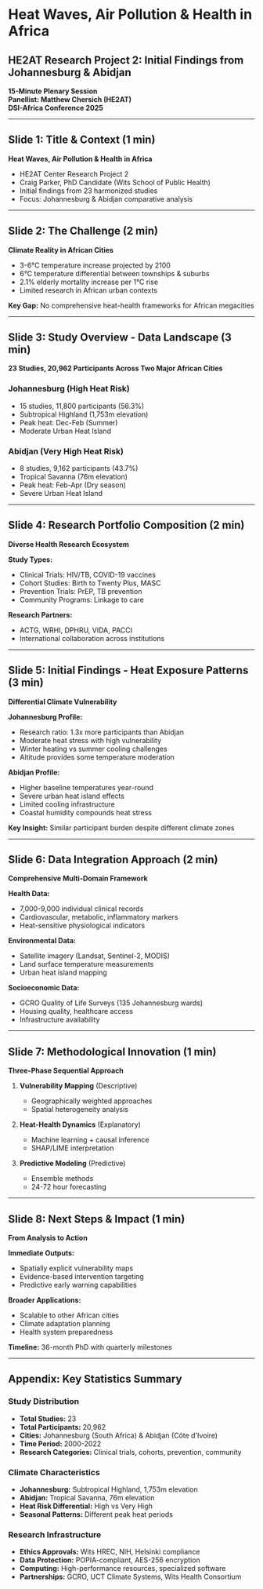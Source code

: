 # Heat Waves, Air Pollution & Health in Africa
## HE2AT Research Project 2: Initial Findings from Johannesburg & Abidjan

**15-Minute Plenary Session**  
**Panellist: Matthew Chersich (HE2AT)**  
**DSI-Africa Conference 2025**

---

## Slide 1: Title & Context (1 min)
**Heat Waves, Air Pollution & Health in Africa**
- HE2AT Center Research Project 2
- Craig Parker, PhD Candidate (Wits School of Public Health)
- Initial findings from 23 harmonized studies
- Focus: Johannesburg & Abidjan comparative analysis

---

## Slide 2: The Challenge (2 min)
**Climate Reality in African Cities**
- 3-6°C temperature increase projected by 2100
- 6°C temperature differential between townships & suburbs
- 2.1% elderly mortality increase per 1°C rise
- Limited research in African urban contexts

**Key Gap:** No comprehensive heat-health frameworks for African megacities

---

## Slide 3: Study Overview - Data Landscape (3 min)
**23 Studies, 20,962 Participants Across Two Major African Cities**

### Johannesburg (High Heat Risk)
- 15 studies, 11,800 participants (56.3%)
- Subtropical Highland (1,753m elevation)
- Peak heat: Dec-Feb (Summer)
- Moderate Urban Heat Island

### Abidjan (Very High Heat Risk)  
- 8 studies, 9,162 participants (43.7%)
- Tropical Savanna (76m elevation)
- Peak heat: Feb-Apr (Dry season)
- Severe Urban Heat Island

---

## Slide 4: Research Portfolio Composition (2 min)
**Diverse Health Research Ecosystem**

**Study Types:**
- Clinical Trials: HIV/TB, COVID-19 vaccines
- Cohort Studies: Birth to Twenty Plus, MASC
- Prevention Trials: PrEP, TB prevention
- Community Programs: Linkage to care

**Research Partners:**
- ACTG, WRHI, DPHRU, VIDA, PACCI
- International collaboration across institutions

---

## Slide 5: Initial Findings - Heat Exposure Patterns (3 min)
**Differential Climate Vulnerability**

**Johannesburg Profile:**
- Research ratio: 1.3x more participants than Abidjan
- Moderate heat stress with high vulnerability
- Winter heating vs summer cooling challenges
- Altitude provides some temperature moderation

**Abidjan Profile:**
- Higher baseline temperatures year-round
- Severe urban heat island effects
- Limited cooling infrastructure
- Coastal humidity compounds heat stress

**Key Insight:** Similar participant burden despite different climate zones

---

## Slide 6: Data Integration Approach (2 min)
**Comprehensive Multi-Domain Framework**

**Health Data:**
- 7,000-9,000 individual clinical records
- Cardiovascular, metabolic, inflammatory markers
- Heat-sensitive physiological indicators

**Environmental Data:**
- Satellite imagery (Landsat, Sentinel-2, MODIS)
- Land surface temperature measurements
- Urban heat island mapping

**Socioeconomic Data:**
- GCRO Quality of Life Surveys (135 Johannesburg wards)
- Housing quality, healthcare access
- Infrastructure availability

---

## Slide 7: Methodological Innovation (1 min)
**Three-Phase Sequential Approach**

1. **Vulnerability Mapping** (Descriptive)
   - Geographically weighted approaches
   - Spatial heterogeneity analysis

2. **Heat-Health Dynamics** (Explanatory) 
   - Machine learning + causal inference
   - SHAP/LIME interpretation

3. **Predictive Modeling** (Predictive)
   - Ensemble methods
   - 24-72 hour forecasting

---

## Slide 8: Next Steps & Impact (1 min)
**From Analysis to Action**

**Immediate Outputs:**
- Spatially explicit vulnerability maps
- Evidence-based intervention targeting
- Predictive early warning capabilities

**Broader Applications:**
- Scalable to other African cities
- Climate adaptation planning
- Health system preparedness

**Timeline:** 36-month PhD with quarterly milestones

---

## Appendix: Key Statistics Summary

### Study Distribution
- **Total Studies:** 23
- **Total Participants:** 20,962
- **Cities:** Johannesburg (South Africa) & Abidjan (Côte d'Ivoire)
- **Time Period:** 2000-2022
- **Research Categories:** Clinical trials, cohorts, prevention, community

### Climate Characteristics
- **Johannesburg:** Subtropical Highland, 1,753m elevation
- **Abidjan:** Tropical Savanna, 76m elevation
- **Heat Risk Differential:** High vs Very High
- **Seasonal Patterns:** Different peak heat periods

### Research Infrastructure
- **Ethics Approvals:** Wits HREC, NIH, Helsinki compliance
- **Data Protection:** POPIA-compliant, AES-256 encryption
- **Computing:** High-performance resources, specialized software
- **Partnerships:** GCRO, UCT Climate Systems, Wits Health Consortium
